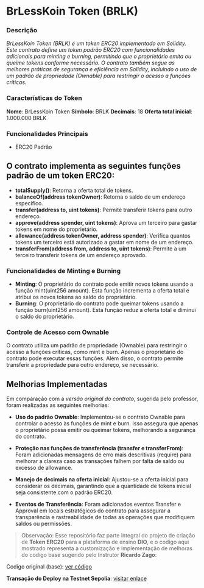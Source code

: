 # BrLessKoin Token (BRLK)
### Descrição

_BrLessKoin Token (BRLK) é um token ERC20 implementado em Solidity. Este contrato define um token padrão ERC20 com funcionalidades adicionais para minting e burning, permitindo que o proprietário emita ou queime tokens conforme necessário. O contrato também segue as melhores práticas de segurança e eficiência em Solidity, incluindo o uso de um padrão de propriedade (Ownable) para restringir o acesso a funções críticas._

### Características do Token
**Nome**: BrLessKoin Token
**Símbolo**: BRLK
**Decimais**: 18
**Oferta total inicial**: 1.000.000 BRLK

### Funcionalidades Principais
- ERC20 Padrão

## O contrato implementa as seguintes funções padrão de um token ERC20:

- **totalSupply()**: Retorna a oferta total de tokens.
- **balanceOf(address tokenOwner)**: Retorna o saldo de um endereço específico.
- **transfer(address to, uint tokens)**: Permite transferir tokens para outro endereço.
- **approve(address spender, uint tokens)**: Aprova um terceiro para gastar tokens em nome do proprietário.
- **allowance(address tokenOwner, address spender)**: Verifica quantos tokens um terceiro está autorizado a gastar em nome de um endereço.
- **transferFrom(address from, address to, uint tokens)**: Permite a um terceiro transferir tokens de um endereço aprovado.

### Funcionalidades de Minting e Burning

- **Minting**: O proprietário do contrato pode emitir novos tokens usando a função mint(uint256 amount). Esta função incrementa a oferta total e atribui os novos tokens ao saldo do proprietário.
- **Burning**: O proprietário do contrato pode queimar tokens usando a função burn(uint256 amount). Esta função reduz a oferta total e diminui o saldo do proprietário.

### Controle de Acesso com Ownable
O contrato utiliza um padrão de propriedade (Ownable) para restringir o acesso a funções críticas, como mint e burn. Apenas o proprietário do contrato pode executar essas funções. Além disso, o contrato permite transferir a propriedade para outro endereço, se necessário.

## Melhorias Implementadas
Em comparação com a _versão original do contrato_, sugerida pelo professor, foram realizadas as seguintes melhorias:

- **Uso do padrão Ownable**: Implementou-se o contrato Ownable para controlar o acesso às funções de mint e burn. Isso assegura que apenas o proprietário possa emitir ou queimar tokens, melhorando a segurança do contrato.

- **Proteção nas funções de transferência (transfer e transferFrom)**: Foram adicionadas mensagens de erro mais descritivas (require) para melhorar a clareza caso as transações falhem por falta de saldo ou excesso de allowance.

- **Manejo de decimais na oferta inicial**: Ajustou-se a oferta inicial para considerar os decimais, garantindo que a quantidade de tokens inicial seja consistente com o padrão ERC20.

- **Eventos de Transferência**: Foram adicionados eventos Transfer e Approval em locais estratégicos do contrato para assegurar a transparência e rastreabilidade de todas as operações que modifiquem saldos ou permissões.

> Observação: Esse repositório faz parte integral do projeto de criação de **Token ERC20** para a plataforma de ensino **DIO**, e o codigo aqui mostrado representa a customização e implementação de melhoras do codigo base sugerido pelo Instrutor **Ricardo Zago**:

Codigo original (base): [ver código](https://github.com/relsi/web3-blockchain-classes/blob/main/token.sol)

**Transação do Deploy na Testnet Sepolia**: [visitar enlace](https://sepolia.etherscan.io/token/0xe65edf5d76a4505891d6aed576084549f24a131e)